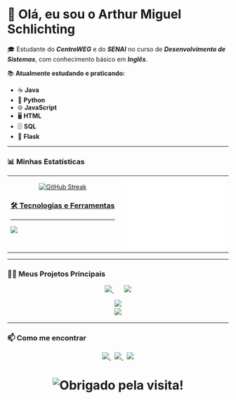 # 👋 **Olá, eu sou o Arthur Miguel Schlichting**

🎓 Estudante do **_CentroWEG_** e do **_SENAI_** no curso de **_Desenvolvimento de Sistemas_**, com conhecimento básico em **_Inglês_**.

📚 **Atualmente estudando e praticando:**
- ☕ **Java**
- 🐍 **Python**
- 🌐 **JavaScript**
- 🖥️ **HTML**
- 🗄️ **SQL**
- 🐍 **Flask**

---

### 📊 Minhas Estatísticas

<table>
  <tr>
    <td width="50%" valign="top">
      <p align="center">
        <a href="https://git.io/streak-stats">
          <img src="https://streak-stats.demolab.com?user=arthurSchgg&theme=tokyonight&exclude_days=Sun" alt="GitHub Streak" />
          
### 🛠️ Tecnologias e Ferramentas

---
<p align="left">
  <a href="https://skillicons.dev">
    <img src="https://skillicons.dev/icons?i=java,python,html,css,js,flask,bootstrap,vscode,eclipse,virtualbox,anaconda,arduino,c,cpp,github&theme=dark&perline=10" />
  </a>
</p>
        </a>
      </p>
    </td>
    <td width="50%" valign="top">
      <img src="metrics.svg" alt="Metrics" />
    </td>
  </tr>
</table>

---

### 🧑‍💻 Meus Projetos Principais

<p align="center">
  <a href="https://github.com/arthurSchgg/Sistema-de-Gerenciamento-Agencia-de-Viagens">
    <img src="https://github-readme-stats.vercel.app/api/pin/?username=arthurSchgg&repo=Sistema-de-Gerenciamento-Agencia-de-Viagens&theme=tokyonight" />
  </a>
  &nbsp;&nbsp;&nbsp;&nbsp;&nbsp;
  <a href="https://github.com/arthurSchgg/Gerenciamento-de-Biblioteca">
    <img src="https://github-readme-stats.vercel.app/api/pin/?username=arthurSchgg&repo=Gerenciamento-de-Biblioteca&theme=tokyonight" />
  </a>
</p>


<p align="center">
  <a href="https://github.com/ashutosh00710/github-readme-activity-graph">
    <img src="https://github-readme-activity-graph.vercel.app/graph?username=arthurSchgg&bg_color=0D1117&color=79D3C3&line=79D3C3&point=FFFFFF&area=true&hide_border=true" />
  </a>
  
  <br>
  
  <img src="https://komarev.com/ghpvc/?username=arthurSchgg&label=VISUALIZA%C3%87%C3%95ES&color=000000" />
</p>

---

### 📫 Como me encontrar

<p align="center">
  <a href="mailto:arthurms2904@gmail.com">
    <img src="https://img.shields.io/badge/Email-D14836?style=for-the-badge&logo=gmail&logoColor=white" />
  </a>
  &nbsp;
  <a href="https://wa.me/5547997695223">
    <img src="https://img.shields.io/badge/WhatsApp-25D366?style=for-the-badge&logo=whatsapp&logoColor=white" />
  </a>
  &nbsp;
  <a href="https://www.instagram.com/_thursch/">
    <img src="https://img.shields.io/badge/Instagram-E4405F?style=for-the-badge&logo=instagram&logoColor=white" />
  </a>
</p>

<h1 align="center">
  <img src="https://readme-typing-svg.herokuapp.com/?color=FFFFFF&center=true&vCenter=true&lines=Obrigado+pela+visita!+🚀;Volte+sempre+🙏" alt="Obrigado pela visita!">
</h1>
